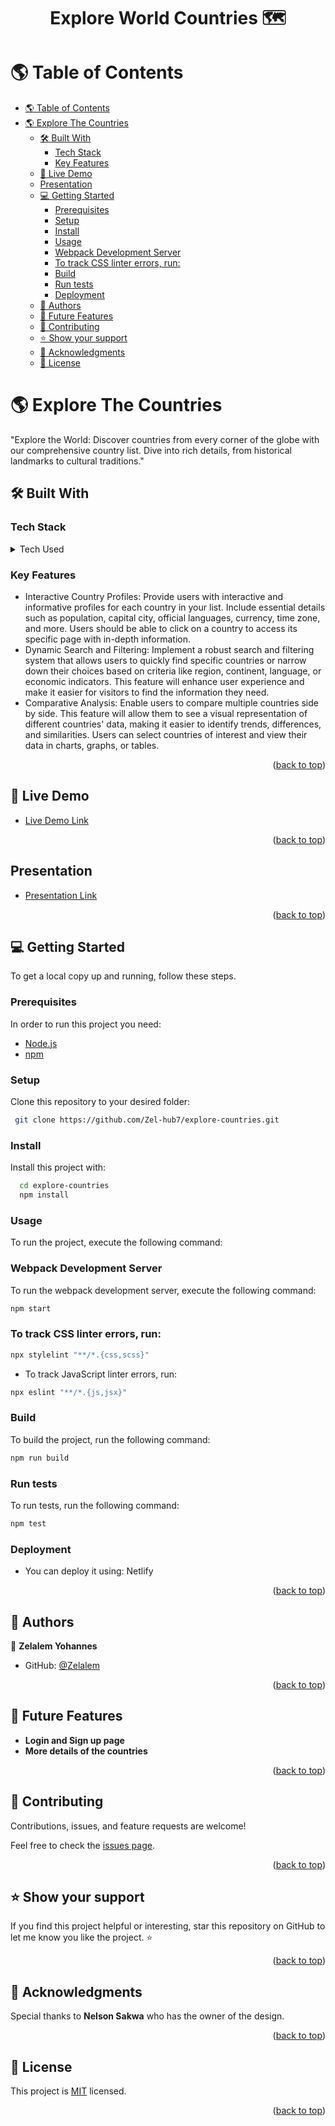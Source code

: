 <a name="readme-top"></a>

<div align="center">
  <h1><b>Explore World Countries 🗺️</b></h1>

</div>


# 🌎 Table of Contents

- [🌎 Table of Contents](#-table-of-contents)
- [🌎 Explore The Countries ](#-explore-the-countries-)
  - [🛠 Built With ](#-built-with-)
    - [Tech Stack ](#tech-stack-)
    - [Key Features ](#key-features-)
  - [🚀 Live Demo ](#-live-demo-)
  - [Presentation ](#presentation-)
  - [💻 Getting Started ](#-getting-started-)
    - [Prerequisites](#prerequisites)
    - [Setup](#setup)
    - [Install](#install)
    - [Usage](#usage)
    - [Webpack Development Server](#webpack-development-server)
    - [To track CSS linter errors, run:](#to-track-css-linter-errors-run)
    - [Build](#build)
    - [Run tests](#run-tests)
    - [Deployment](#deployment)
  - [👥 Authors ](#-authors-)
  - [🔭 Future Features ](#-future-features-)
  - [🤝 Contributing ](#-contributing-)
  - [⭐️ Show your support ](#️-show-your-support-)
  - [🙏 Acknowledgments ](#-acknowledgments-)
  - [📝 License ](#-license-)

# 🌎 Explore The Countries <a name="#about-project"></a>

"Explore the World: Discover countries from every corner of the globe with our comprehensive country list. Dive into rich details, from historical landmarks to cultural traditions."

## 🛠 Built With <a name="built-with"></a>

### Tech Stack <a name="tech-stack"></a>

<details>
  <summary>Tech Used</summary>
  <ul>
    <li><a href="#">React</a></li>
    <li><a href="#">Redux</a></li>
  </ul>
</details>

<!-- Features -->

### Key Features <a name="key-features"></a>

- Interactive Country Profiles: Provide users with interactive and informative profiles for each country in your list. Include essential details such as population, capital city, official languages, currency, time zone, and more. Users should be able to click on a country to access its specific page with in-depth information.
- Dynamic Search and Filtering: Implement a robust search and filtering system that allows users to quickly find specific countries or narrow down their choices based on criteria like region, continent, language, or economic indicators. This feature will enhance user experience and make it easier for visitors to find the information they need.
- Comparative Analysis: Enable users to compare multiple countries side by side. This feature will allow them to see a visual representation of different countries' data, making it easier to identify trends, differences, and similarities. Users can select countries of interest and view their data in charts, graphs, or tables.

<p align="right">(<a href="#readme-top">back to top</a>)</p>

<!-- LIVE DEMO -->

## 🚀 Live Demo <a name="live-demo"></a>

- [Live Demo Link](https://feature--countries-explore.netlify.app/)

<p align="right">(<a href="#readme-top">back to top</a>)</p>

<!-- PRESENTATION -->

##  Presentation <a name="presentation"></a>

- [Presentation Link ](https://www.loom.com/share/21ad4f2d33304362a18b87cf5d419718?sid=48a66f09-eb14-4b7a-983e-eec254690432)

<p align="right">(<a href="#readme-top">back to top</a>)</p>

<!-- GETTING STARTED -->

## 💻 Getting Started <a name="getting-started"></a>

To get a local copy up and running, follow these steps.

### Prerequisites

In order to run this project you need:

- <a href="https://nodejs.org/en/download">Node.js</a>
- <a href="https://docs.npmjs.com/downloading-and-installing-node-js-and-npm">npm</a>

### Setup

Clone this repository to your desired folder:

```sh
 git clone https://github.com/Zel-hub7/explore-countries.git
```

### Install

Install this project with:

```sh
  cd explore-countries
  npm install
```

### Usage

To run the project, execute the following command:

### Webpack Development Server

To run the webpack development server, execute the following command:

```bash
npm start
```

### To track CSS linter errors, run:

```bash
npx stylelint "**/*.{css,scss}"
```

- To track JavaScript linter errors, run:

```bash
npx eslint "**/*.{js,jsx}"
```

### Build

To build the project, run the following command:

```bash
npm run build
```

### Run tests

To run tests, run the following command:

```sh
npm test
```

### Deployment

- You can deploy it using: Netlify

<p align="right">(<a href="#readme-top">back to top</a>)</p>

<!-- AUTHORS -->

## 👥 Authors <a name="authors"></a>

👤 **Zelalem Yohannes**

- GitHub: [@Zelalem](https://github.com/Zel-hub7)


<p align="right">(<a href="#readme-top">back to top</a>)</p>

<!-- FUTURE FEATURES -->

## 🔭 Future Features <a name="future-features"></a>

- **Login and Sign up page**
- **More details of the countries**

<p align="right">(<a href="#readme-top">back to top</a>)</p>

<!-- CONTRIBUTING -->

## 🤝 Contributing <a name="contributing"></a>

Contributions, issues, and feature requests are welcome!

Feel free to check the [issues page](https://github.com/Zel-hub7/explore-countries/issues).

<p align="right">(<a href="#readme-top">back to top</a>)</p>

<!-- SUPPORT -->

## ⭐️ Show your support <a name="support"></a>

If you find this project helpful or interesting, star this repository on GitHub to let me know you like the project. ⭐️

<p align="right">(<a href="#readme-top">back to top</a>)</p>

<!-- ACKNOWLEDGEMENTS -->

## 🙏 Acknowledgments <a name="acknowledgements"></a>

Special thanks to **Nelson Sakwa** who has the owner of the design.

<p align="right">(<a href="#readme-top">back to top</a>)</p>

<!-- LICENSE -->

## 📝 License <a name="license"></a>

This project is [MIT](./LICENSE) licensed.

<p align="right">(<a href="#readme-top">back to top</a>)</p>

<a name="readme-top"></a>
